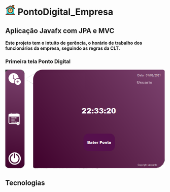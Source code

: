 # ![Relogio](https://github.com/leosant/AssetsforRepository/blob/main/clock.png) PontoDigital_Empresa
## Aplicação Javafx com JPA e MVC
**Este projeto tem o intuito de gerência, o horário de trabalho dos funcionários da empresa, seguindo as regras da CLT.** 

### Primeira tela Ponto Digital

![primeiraTela](https://github.com/leosant/AssetsforRepository/blob/main/PontoDigital_PrimTela.png)

## Tecnologias

